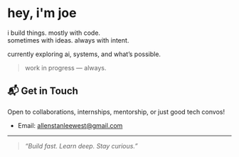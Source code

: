 # hey, i'm joe

i build things. mostly with code.  
sometimes with ideas. always with intent.

currently exploring ai, systems, and what’s possible.

> work in progress — always.


## 📬 Get in Touch

Open to collaborations, internships, mentorship, or just good tech convos!  
- Email: allenstanleewest@gmail.com

---

> *“Build fast. Learn deep. Stay curious.”*

